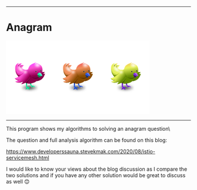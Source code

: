 ---------------
# Anagram
<img src="https://github.com/smakunzva/anagram/blob/master/header.png" height="200px">

-----------------

This program shows my algorithms to solving an anagram question\

The question and full analysis algorithm can be found on this blog:

https://www.developerssauna.stevekmak.com/2020/08/istio-servicemesh.html

I would like to know your views about the blog discussion as I compare 
the two solutions and if you have any other solution would be great to
discuss as well 😊

